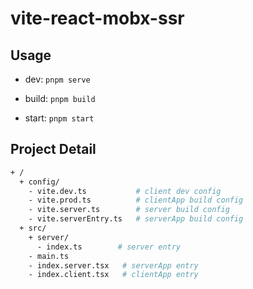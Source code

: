 # vite-react-mobx-ssr

## Usage

-   dev: `pnpm serve`

-   build: `pnpm build`

-   start: `pnpm start`

## Project Detail

```bash
+ /
  + config/
    - vite.dev.ts           # client dev config
    - vite.prod.ts          # clientApp build config
    - vite.server.ts        # server build config
    - vite.serverEntry.ts   # serverApp build config
  + src/
    + server/
      - index.ts        # server entry
    - main.ts
    - index.server.tsx   # serverApp entry
    - index.client.tsx   # clientApp entry
```
